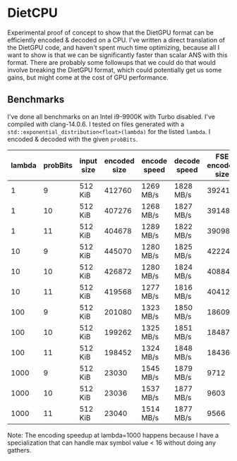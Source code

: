 # DietCPU

Experimental proof of concept to show that the DietGPU format can be efficiently encoded & decoded on a CPU.
I've written a direct translation of the DietGPU code, and haven't spent much time optimizing, because all I want to show is that we can be significantly faster than scalar ANS with this format.
There are probably some followups that we could do that would involve breaking the DietGPU format, which could potentially get us some gains, but might come at the cost of GPU performance.

## Benchmarks

I've done all benchmarks on an Intel i9-9900K with Turbo disabled. I've compiled with clang-14.0.6.
I tested on files generated with a `std::exponential_distribution<float>(lambda)` for the listed `lambda`. I encoded & decoded with the given `probBits`.

| lambda | probBits | input size | encoded size | encode speed | decode speed | FSE encoded size | FSE encode speed | FSE decode speed |
|--------|----------|------------|--------------|--------------|--------------|------------------|------------------|------------------|
|      1 |        9 |    512 KiB |       412760 |    1269 MB/s |    1828 MB/s |           392417 |         530 MB/s |         571 MB/s |
|      1 |       10 |    512 KiB |       407276 |    1268 MB/s |    1827 MB/s |           391482 |         529 MB/s |         571 MB/s |
|      1 |       11 |    512 KiB |       404678 |    1289 MB/s |    1822 MB/s |           390983 |         529 MB/s |         570 MB/s |
|     10 |        9 |    512 KiB |       445070 |    1280 MB/s |    1825 MB/s |           422249 |         529 MB/s |         570 MB/s |
|     10 |       10 |    512 KiB |       426872 |    1280 MB/s |    1824 MB/s |           408841 |         530 MB/s |         570 MB/s |
|     10 |       11 |    512 KiB |       419568 |    1277 MB/s |    1816 MB/s |           404128 |         530 MB/s |         569 MB/s |
|    100 |        9 |    512 KiB |       201080 |    1323 MB/s |    1850 MB/s |           186092 |         528 MB/s |         578 MB/s |
|    100 |       10 |    512 KiB |       199262 |    1325 MB/s |    1851 MB/s |           184873 |         528 MB/s |         577 MB/s |
|    100 |       11 |    512 KiB |       198452 |    1324 MB/s |    1848 MB/s |           184368 |         528 MB/s |         577 MB/s |
|   1000 |        9 |    512 KiB |        23030 |    1545 MB/s |    1879 MB/s |             9712 |         528 MB/s |         574 MB/s |
|   1000 |       10 |    512 KiB |        23036 |    1537 MB/s |    1877 MB/s |             9603 |         528 MB/s |         574 MB/s |
|   1000 |       11 |    512 KiB |        23040 |    1514 MB/s |    1877 MB/s |             9566 |         527 MB/s |         572 MB/s |

Note: The encoding speedup at lambda=1000 happens because I have a specialization that can handle max symbol value < 16 without doing any gathers.